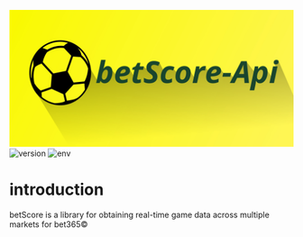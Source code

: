![logo](https://github.com/victorratts13/betScoreApi/blob/master/assets/betScore.jpg)
![version](https://img.shields.io/badge/Version-1.0.0-brightgreen) ![env](https://img.shields.io/badge/enviroment-Node-yellowgreen)

# introduction

betScore is a library for obtaining real-time game data across multiple markets for bet365&copy;
